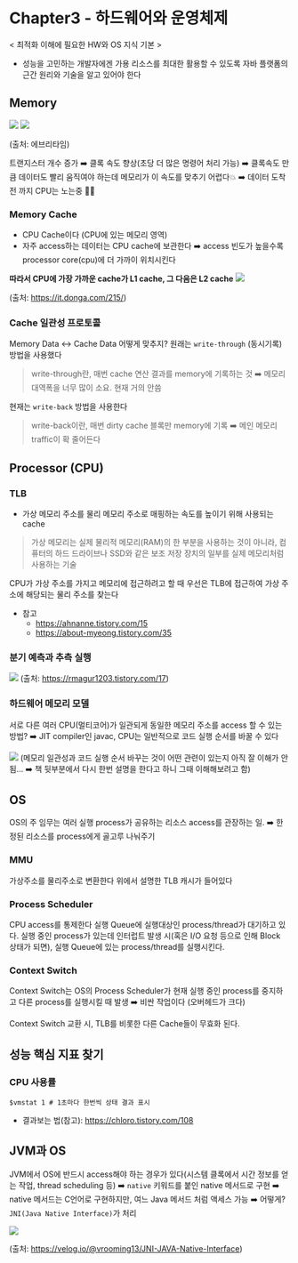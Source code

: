 # Chapter3 - 하드웨어와 운영체제
< 최적화 이해에 필요한 HW와 OS 지식 기본 >
* 성능을 고민하는 개발자에겐 가용 리소스를 최대한 활용할 수 있도록 자바 플랫폼의 근간 원리와 기술을 알고 있어야 한다

## Memory
![](https://velog.velcdn.com/images/ujin2021/post/48acac0c-3961-4423-9d8e-6b0ba266c558/image.png)
![](https://velog.velcdn.com/images/ujin2021/post/d9bc0000-c0fc-4150-aa06-760f70cb19dc/image.png)

(출처: 에브리타임) 

트랜지스터 개수 증가 
➡️ 클록 속도 향상(초당 더 많은 명령어 처리 가능) 
➡️ 클록속도 만큼 데이터도 빨리 움직여야 하는데 메모리가 이 속도를 맞추기 어렵다💥
➡️ 데이터 도착 전 까지 CPU는 노는중 🤸🏻

### Memory Cache
* CPU Cache이다 (CPU에 있는 메모리 영역)
* 자주 access하는 데이터는 CPU cache에 보관한다
➡️ access 빈도가 높을수록 processor core(cpu)에 더 가까이 위치시킨다

**따라서 CPU에 가장 가까운 cache가 L1 cache, 그 다음은 L2 cache**
![](https://velog.velcdn.com/images/ujin2021/post/b8feca87-77a6-41be-bff5-46038817f4b7/image.png)

(출처: https://it.donga.com/215/)

### Cache 일관성 프로토콜
Memory Data ↔️ Cache Data 어떻게 맞추지?
원래는 `write-through` (동시기록) 방법을 사용했다
> write-through란, 매번 cache 연산 결과를 memory에 기록하는 것
➡️ 메모리 대역폭을 너무 많이 소요. 현재 거의 안씀

현재는 `write-back` 방법을 사용한다
> write-back이란, 매번 dirty cache 블록만 memory에 기록
➡️ 메인 메모리 traffic이 확 줄어든다

## Processor (CPU)
### TLB
* 가상 메모리 주소를 물리 메모리 주소로 매핑하는 속도를 높이기 위해 사용되는 cache

> 가상 메모리는 실제 물리적 메모리(RAM)의 한 부분을 사용하는 것이 아니라, 컴퓨터의 하드 드라이브나 SSD와 같은 보조 저장 장치의 일부를 실제 메모리처럼 사용하는 기술

CPU가 가상 주소를 가지고 메모리에 접근하려고 할 때 우선은 TLB에 접근하여 가상 주소에 해당되는 물리 주소를 찾는다

* 참고
  * https://ahnanne.tistory.com/15
  * https://about-myeong.tistory.com/35
  
### 분기 예측과 추측 실행
![](https://velog.velcdn.com/images/ujin2021/post/b055a3b8-dcb7-4bc7-8ec1-3d619152ae19/image.png)
(출처: https://rmagur1203.tistory.com/17)

### 하드웨어 메모리 모델
서로 다른 여러 CPU(멀티코어)가 일관되게 동일한 메모리 주소를 access 할 수 있는 방법?
➡️ JIT compiler인 javac, CPU는 일반적으로 코드 실행 순서를 바꿀 수 있다

![](https://velog.velcdn.com/images/ujin2021/post/64cec3cc-2806-4fa1-9d29-3eceb17a61ba/image.png)
(메모리 일관성과 코드 실행 순서 바꾸는 것이 어떤 관련이 있는지 아직 잘 이해가 안됨... ➡️ 책 뒷부분에서 다시 한번 설명을 한다고 하니 그때 이해해보려고 함)
  
## OS
OS의 주 임무는 여러 실행 process가 공유하는 리소스 access를 관장하는 일.
➡️ 한정된 리소스를 process에게 골고루 나눠주기

### MMU
가상주소를 물리주소로 변환한다
위에서 설명한 TLB 캐시가 들어있다

### Process Scheduler
CPU access를 통제한다
실행 Queue에 실행대상인 process/thread가 대기하고 있다.
실행 중인 process가 있는데 인터럽트 발생 시(혹은 I/O 요청 등으로 인해 Block 상태가 되면), 실행 Queue에 있는 process/thread를 실행시킨다.

### Context Switch
Context Switch는 OS의 Process Scheduler가 현재 실행 중인 process를 중지하고 다른 process를 실행시킬 때 발생
➡️ 비싼 작업이다 (오버헤드가 크다)

Context Switch 교환 시, TLB를 비롯한 다른 Cache들이 무효화 된다.

## 성능 핵심 지표 찾기
### CPU 사용률
``` shell
$vmstat 1 # 1초마다 한번씩 상태 결과 표시
```
* 결과보는 법(참고): https://chloro.tistory.com/108

## JVM과 OS
JVM에서 OS에 반드시 access해야 하는 경우가 있다(시스템 클록에서 시간 정보를 얻는 작업, thread scheduling 등)
➡️ `native` 키워드를 붙인 native 메서드로 구현
➡️ native 메서드는 C언어로 구현하지만, 여느 Java 메서드 처럼 액세스 가능
➡️ 어떻게? `JNI(Java Native Interface)`가 처리

![](https://velog.velcdn.com/images/ujin2021/post/af12bf76-f513-4540-9137-5c3a1817ff7a/image.png)

(출처: https://velog.io/@vrooming13/JNI-JAVA-Native-Interface)
